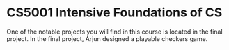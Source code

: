# CS5001 Intensive Foundations of CS

One of the notable projects you will find in this course is located in the final project. In the final project, Arjun designed a playable checkers game.
